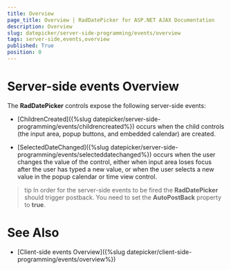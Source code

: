```yaml
---
title: Overview
page_title: Overview | RadDatePicker for ASP.NET AJAX Documentation
description: Overview
slug: datepicker/server-side-programming/events/overview
tags: server-side,events,overview
published: True
position: 0
---
```


# Server-side events Overview



The **RadDatePicker** controls expose the following server-side events:

* [ChildrenCreated]({%slug datepicker/server-side-programming/events/childrencreated%}) occurs when the child controls (the input area, popup buttons, and embedded calendar) are created.

* [SelectedDateChanged]({%slug datepicker/server-side-programming/events/selecteddatechanged%}) occurs when the user changes the value of the control, either when input area loses focus after the user has typed a new value, or when the user selects a new value in the popup calendar or time view control.


>tip In order for the server-side events to be fired the **RadDatePicker** should trigger postback. You need to set the **AutoPostBack** property to **true**.
>


# See Also

 * [Client-side events Overview]({%slug datepicker/client-side-programming/events/overview%})
